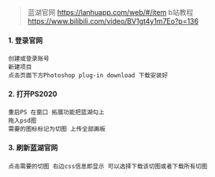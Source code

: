 

> 蓝湖官网 https://lanhuapp.com/web/#/item
> b站教程 https://www.bilibili.com/video/BV1gt4y1m7Eo?p=136



#### 1. 登录官网

```
创建或登录账号
新建项目
点击页面下方Photoshop plug-in download 下载安装好
```



#### 2. 打开PS2020

```
重启PS 在窗口 拓展功能把蓝湖勾上
拖入psd图
需要的图标标记为切图 上传全部画板
```



#### 3. 刷新蓝湖官网

```
点击需要的切图 右边css信息即显示 可以选择下载该切图或者下载所有切图
```

